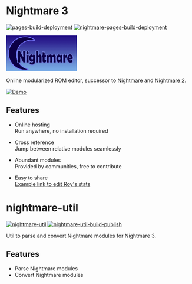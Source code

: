# Nightmare 3

[![pages-build-deployment](https://github.com/laqieer/nightmare/actions/workflows/pages/pages-build-deployment/badge.svg)](https://github.com/laqieer/nightmare/actions/workflows/pages/pages-build-deployment)
[![nightmare-pages-build-deployment](https://github.com/laqieer/nightmare/actions/workflows/nightmare-pages-build-deployment.yml/badge.svg)](https://github.com/laqieer/nightmare/actions/workflows/nightmare-pages-build-deployment.yml)

[![Logo](./nightmare/src/logo.png)](https://laqieer.github.io/nightmare/)

Online modularized ROM editor, successor to [Nightmare](https://www.romhacking.net/utilities/1307/) and [Nightmare 2](https://www.romhacking.net/utilities/610/).

[![Demo](https://img.youtube.com/vi/g1nrD-8ofks/0.jpg)](https://www.youtube.com/watch?v=g1nrD-8ofks)

## Features

- Online hosting  
Run anywhere, no installation required

- Cross reference  
Jump between relative modules seamlessly

- Abundant modules  
Provided by communities, free to contribute

- Easy to share  
[Example link to edit Roy's stats](https://laqieer.github.io/nightmare/FE6/CharacterEditor?id=1)

# nightmare-util

[![nightmare-util](https://img.shields.io/github/package-json/v/laqieer/nightmare?filename=nightmare-util%2Fpackage.json&label=nightmare-util)](https://github.com/laqieer/nightmare/pkgs/npm/nightmare-util)
[![nightmare-util-build-publish](https://github.com/laqieer/nightmare/actions/workflows/nightmare-util-build-publish.yml/badge.svg)](https://github.com/laqieer/nightmare/actions/workflows/nightmare-util-build-publish.yml)

Util to parse and convert Nightmare modules for Nightmare 3.

## Features

- Parse Nightmare modules
- Convert Nightmare modules
